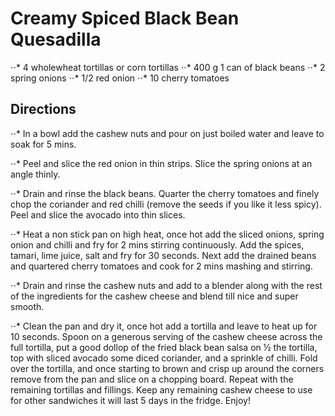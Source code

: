 # Creamy Spiced Black Bean Quesadilla

⋅⋅* 4 wholewheat tortillas or corn tortillas 
⋅⋅* 400 g 1 can of black beans
⋅⋅* 2 spring onions
⋅⋅* 1/2 red onion
⋅⋅* 10 cherry tomatoes

## Directions

⋅⋅* In a bowl add the cashew nuts and pour on just boiled water and leave to soak for 5 mins.

⋅⋅* Peel and slice the red onion in thin strips. Slice the spring onions at an angle thinly. 

⋅⋅* Drain and rinse the black beans. Quarter the cherry tomatoes and finely chop the coriander and red chilli (remove the seeds if you like it less spicy). Peel and slice the avocado into thin slices. 

⋅⋅* Heat a non stick pan on high heat, once hot add the sliced onions, spring onion and chilli and fry for 2 mins stirring continuously. Add the spices, tamari, lime juice, salt and fry for 30 seconds. Next add the drained beans and quartered cherry tomatoes and cook for 2 mins mashing and stirring. 

⋅⋅* Drain and rinse the cashew nuts and add to a blender along with the rest of the ingredients for the cashew cheese and blend till nice and super smooth.

⋅⋅* Clean the pan and dry it, once hot add a tortilla and leave to heat up for 10 seconds. Spoon on a generous serving of the cashew cheese across the full tortilla, put a good dollop of the fried black bean salsa on ½ the tortilla, top with sliced avocado some diced coriander, and a sprinkle of chilli. Fold over the tortilla, and once starting to brown and crisp up around the corners remove from the pan and slice on a chopping board. Repeat with the remaining tortillas and fillings. Keep any remaining cashew cheese to use for other sandwiches it will last 5 days in the fridge. Enjoy!

